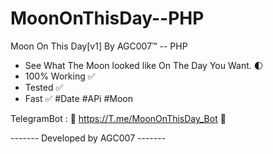 # MoonOnThisDay--PHP
Moon On This Day[v1] By AGC007™ -- PHP

- See What The Moon looked like On The Day You Want. 🌓
- 100% Working ✅
- Tested ✅
- Fast ✅
#Date #APi #Moon
 
TelegramBot : 🚸  https://T.me/MoonOnThisDay_Bot 🚸

------- Developed by AGC007 -------
